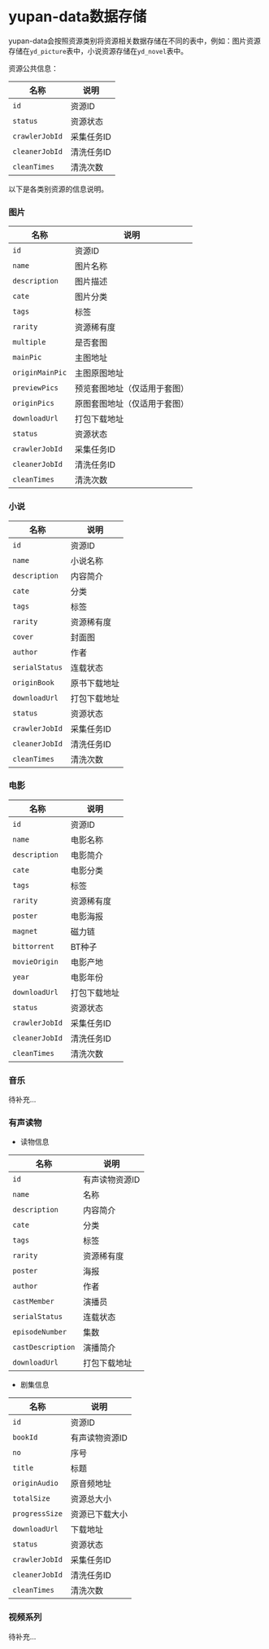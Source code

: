 # yupan-data数据存储

yupan-data会按照资源类别将资源相关数据存储在不同的表中，例如：图片资源存储在`yd_picture`表中，小说资源存储在`yd_novel`表中。

资源公共信息：

|名称|说明|
|---|---|
| `id` | 资源ID |
| `status` | 资源状态
| `crawlerJobId` | 采集任务ID |
| `cleanerJobId` | 清洗任务ID |
| `cleanTimes` | 清洗次数 |

以下是各类别资源的信息说明。

### 图片

|名称|说明|
|---|---|
| `id` | 资源ID |
| `name` | 图片名称 |
| `description` | 图片描述 |
| `cate` | 图片分类 |
| `tags` | 标签 |
| `rarity` | 资源稀有度 |
| `multiple` | 是否套图 |
| `mainPic` | 主图地址 |
| `originMainPic` | 主图原图地址 |
| `previewPics` | 预览套图地址（仅适用于套图） |
| `originPics` | 原图套图地址（仅适用于套图） |
| `downloadUrl` | 打包下载地址 |
| `status` | 资源状态 |
| `crawlerJobId` | 采集任务ID |
| `cleanerJobId` | 清洗任务ID |
| `cleanTimes` | 清洗次数 |

### 小说

|名称|说明|
|---|---|
| `id` | 资源ID |
| `name` | 小说名称 |
| `description` | 内容简介 |
| `cate` | 分类 |
| `tags` | 标签 |
| `rarity` | 资源稀有度 |
| `cover` | 封面图 |
| `author` | 作者 |
| `serialStatus` | 连载状态 |
| `originBook` | 原书下载地址 |
| `downloadUrl` | 打包下载地址 |
| `status` | 资源状态 |
| `crawlerJobId` | 采集任务ID |
| `cleanerJobId` | 清洗任务ID |
| `cleanTimes` | 清洗次数 |

### 电影

|名称|说明|
|---|---|
| `id` | 资源ID |
| `name` | 电影名称 |
| `description` | 电影简介 |
| `cate` | 电影分类 |
| `tags` | 标签 |
| `rarity` | 资源稀有度 |
| `poster` | 电影海报 |
| `magnet` | 磁力链 |
| `bittorrent` | BT种子 |
| `movieOrigin` | 电影产地 |
| `year` | 电影年份 |
| `downloadUrl` | 打包下载地址 |
| `status` | 资源状态 |
| `crawlerJobId` | 采集任务ID |
| `cleanerJobId` | 清洗任务ID |
| `cleanTimes` | 清洗次数 |

### 音乐

待补充...

### 有声读物

- 读物信息

|名称|说明|
|---|---|
| `id` | 有声读物资源ID |
| `name` | 名称 |
| `description` | 内容简介 |
| `cate` | 分类 |
| `tags` | 标签 |
| `rarity` | 资源稀有度 |
| `poster` | 海报 |
| `author` | 作者 |
| `castMember` | 演播员 |
| `serialStatus` | 连载状态 |
| `episodeNumber` | 集数 |
| `castDescription` | 演播简介 |
| `downloadUrl` | 打包下载地址 |

- 剧集信息

|名称|说明|
|---|---|
| `id` | 资源ID |
| `bookId` | 有声读物资源ID |
| `no` | 序号 |
| `title` | 标题 |
| `originAudio` | 原音频地址 |
| `totalSize` | 资源总大小 |
| `progressSize` | 资源已下载大小 |
| `downloadUrl` | 下载地址 |
| `status` | 资源状态 |
| `crawlerJobId` | 采集任务ID |
| `cleanerJobId` | 清洗任务ID |
| `cleanTimes` | 清洗次数 |

### 视频系列

待补充...